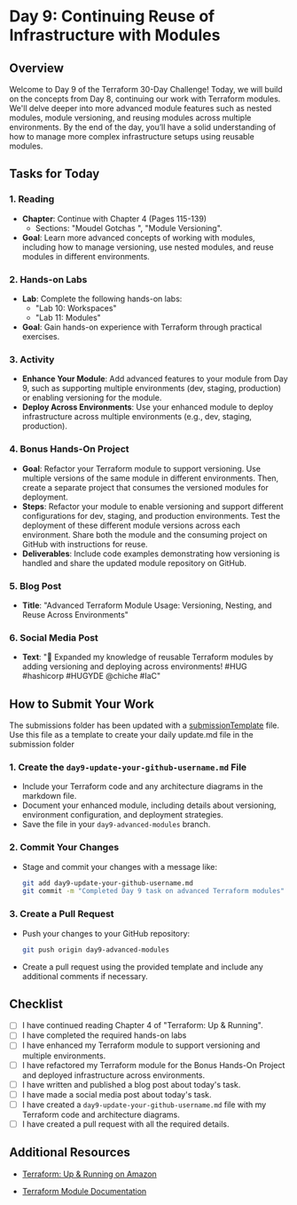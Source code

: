 # Day 9: Continuing Reuse of Infrastructure with Modules

## Overview

Welcome to Day 9 of the Terraform 30-Day Challenge! Today, we will build on the concepts from Day 8, continuing our work with Terraform modules. We'll delve deeper into more advanced module features such as nested modules, module versioning, and reusing modules across multiple environments. By the end of the day, you’ll have a solid understanding of how to manage more complex infrastructure setups using reusable modules.

## Tasks for Today

### 1. **Reading**
   - **Chapter**: Continue with Chapter 4 (Pages 115-139)
     - Sections: "Moudel Gotchas ", "Module Versioning".
   - **Goal**: Learn more advanced concepts of working with modules, including how to manage versioning, use nested modules, and reuse modules in different environments.

### 2. **Hands-on Labs**
   - **Lab**: Complete the following hands-on labs:
     - "Lab 10: Workspaces"
     - "Lab 11: Modules"
   - **Goal**: Gain hands-on experience with Terraform through practical exercises.
### 3. **Activity**
   - **Enhance Your Module**: Add advanced features to your module from Day 9, such as supporting multiple environments (dev, staging, production) or enabling versioning for the module.
   - **Deploy Across Environments**: Use your enhanced module to deploy infrastructure across multiple environments (e.g., dev, staging, production).

### 4. **Bonus Hands-On Project**
   - **Goal**: Refactor your Terraform module to support versioning. Use multiple versions of the same module in different environments. Then, create a separate project that consumes the versioned modules for deployment.
   - **Steps**: Refactor your module to enable versioning and support different configurations for dev, staging, and production environments. Test the deployment of these different module versions across each environment. Share both the module and the consuming project on GitHub with instructions for reuse.
   - **Deliverables**: Include code examples demonstrating how versioning is handled and share the updated module repository on GitHub.

### 5. **Blog Post**
   - **Title**: "Advanced Terraform Module Usage: Versioning, Nesting, and Reuse Across Environments"

### 6. **Social Media Post**
   - **Text**: "🔄 Expanded my knowledge of reusable Terraform modules by adding versioning and deploying across environments! #HUG #hashicorp #HUGYDE @chiche #IaC"

## How to Submit Your Work
The submissions folder has been updated with a [submissionTemplate](https://github.com/chiche-ds/30-Day-Terraform-challenge-/blob/main/Day9/Submissions/submissionTemplate.md) file. Use this file as a template to create your daily update.md file in the submission folder 

### 1. **Create the `day9-update-your-github-username.md` File**
   - Include your Terraform code and any architecture diagrams in the markdown file.
   - Document your enhanced module, including details about versioning, environment configuration, and deployment strategies.
   - Save the file in your `day9-advanced-modules` branch.

### 2. **Commit Your Changes**
   - Stage and commit your changes with a message like:
     ```bash
     git add day9-update-your-github-username.md
     git commit -m "Completed Day 9 task on advanced Terraform modules"
     ```

### 3. **Create a Pull Request**
   - Push your changes to your GitHub repository:
     ```bash
     git push origin day9-advanced-modules
     ```
   - Create a pull request using the provided template and include any additional comments if necessary.

## Checklist

- [ ] I have continued reading Chapter 4 of "Terraform: Up & Running".
- [ ] I have completed the required hands-on labs
- [ ] I have enhanced my Terraform module to support versioning and multiple environments.
- [ ] I have refactored my Terraform module for the Bonus Hands-On Project and deployed infrastructure across environments.
- [ ] I have written and published a blog post about today's task.
- [ ] I have made a social media post about today's task.
- [ ] I have created a `day9-update-your-github-username.md` file with my Terraform code and architecture diagrams.
- [ ] I have created a pull request with all the required details.

## Additional Resources

- [Terraform: Up & Running on Amazon](https://www.amazon.com/Terraform-Running-Infrastructure-Configuration-Management/dp/1492046906)

- [Terraform Module Documentation](https://www.terraform.io/docs/language/modules/index.html)




